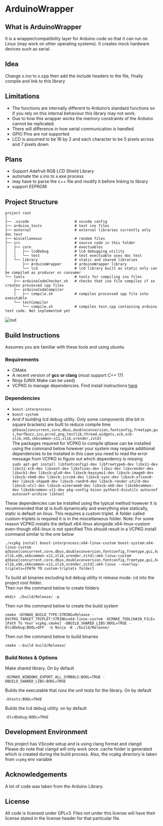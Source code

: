 # ArduinoWrapper

## What is ArduinoWrapper

It is a wrapper/compatibility layer for Arduino code so that it can run on Linux (may work on other operating systems). 
It creates mock hardware devices such as serial.

## Idea
Change x.ino to x.cpp then add the include headers to the file, finally compile and link to this library

## Limitations
- The functions are internally different to Arduino’s standard functions so if you rely on this internal behaviour this library may not work.
- Due to how this wrapper works the memory constraints of the Arduino cannot be replicated.  
- There will difference in how serial communication is handled.
- GPIO Pins are not supported
- LCD is assumed to be 16 by 2 and each character to be 5 pixels across and 7 pixels down

## Plans
- Support Adafruit RGB LCD Shield Library
- automate the x.ino to x.exe process
- may have to parse the c++ file and modify it before linking to library
- support EEPROM

## Project Structure
```
project root
│
├── .vscode                     # vscode config
├── arduino_tests               # test ino files
├── external                    # external libraries currently only doc test
├── miscellaneous               # random files
├── src                         # source code in this folder
│   ├── core                    # exectuables
│   │   ├── lcdDebug            # lcd debugging utility
│   │   └── test                # test exectuable uses doc test
│   └── library                 # static and shared libraries
│       ├── ArduinoWrapper      # arduinoWrapper library
│       └── lcd                 # lcd library built as static only can be compiled as producer or consumer
└── tools                       # tools for compiling ino files
    ├── arduinoCodeChecker.sh   # checks that ino file compiles if so creates processed cpp files
    ├── arduinoCodeCompiler     
    │   ├── compile.sh          # compiles processed cpp file into executable
    └── testCompiler
        └── compile.sh          # compiles test.cpp containing arduino test code. Not inplemented yet
```


![out](https://user-images.githubusercontent.com/70172420/211109720-8fd536ac-2374-43c2-b76a-2d90e38d567c.svg)



## Build Instructions
Assumes you are familiar with these tools and using ubuntu
### Requirements
- CMake
- A recent version of **gcc or clang** (must support C++ 17)
- Ninja (UNIX Make can be used)
- VCPKG to manage dependencies. Find install instructions [here](https://github.com/microsoft/vcpkg)

###  Dependencies
 - `boost-interprocess`
 - `boost-system`  
 - And if building lcd debug utility. Only some components (the bit in square brackets) are built to reduce compile time
  `qtbase[concurrent,core,dbus,doubleconversion,fontconfig,freetype,gui,harfbuzz,icu,pcre2,png,testlib,thread,widgets,xcb,xcb-xlib,xkb,xkbcommon-x11,xlib,xrender,zstd]`   
  The packages required for VCPKG to compile qtbase can be installed using the command below however your system may require 
  additional dependencies to be installed in this case you need to read the error message from VCPKG to figure out which dependency is missing  
 `sudo apt-get install libfontconfig1-dev libfreetype6-dev libx11-dev libx11-xcb-dev libxext-dev libxfixes-dev libxi-dev libxrender-dev libxcb1-dev libxcb-glx0-dev libxcb-keysyms1-dev libxcb-image0-dev libxcb-shm0-dev libxcb-icccm4-dev libxcb-sync-dev libxcb-xfixes0-dev libxcb-shape0-dev libxcb-randr0-dev libxcb-render-util0-dev libxcb-util-dev libxcb-xinerama0-dev libxcb-xkb-dev libxkbcommon-dev libxkbcommon-x11-dev pkg-config bison python3-disutils autoconf autoconf-archive libtool `

These dependencies can be installed using the typical method however it is recommended that qt is built dynamically and everything else statically, static is default on linux. 
This requires a custom triplet. A folder called custom-triplets is required it is in the miscellaneous folder. 
Note: For some reason VCPKG installs the default x64-linux alongside x64-linux-custom even-though x64-linux is not specified
This should result in a VCPKG install command similar to the one below

```
./vcpkg install boost-interprocess:x64-linux-custom boost-system:x64-linux-custom qtbase[concurrent,core,dbus,doubleconversion,fontconfig,freetype,gui,harfbuzz,icu,pcre2,png,testlib,thread,widgets,xcb,xcb-xlib,xkb,xkbcommon-x11,xlib,xrender,zstd]:x64-linux-custom qtbase[concurrent,core,dbus,doubleconversion,fontconfig,freetype,gui,harfbuzz,icu,pcre2,png,testlib,thread,widgets,xcb,xcb-xlib,xkb,xkbcommon-x11,xlib,xrender,zstd]:x64-linux --overlay-triplets=[PATH TO custom-triplets folder]
```

To build all binaries excluding lcd debug utility in release mode. cd into the project root folder.  
Then run the command below  to create folders
```
mkdir ./build/Release/ -p
```
Then run the command below to create the build system
```
cmake -DCMAKE_BUILD_TYPE:STRING=Release -DVCPKG_TARGET_TRIPLET:STRING=x64-linux-custom -DCMAKE_TOOLCHAIN_FILE=[Path To Your vcpkg.cmake] -DBUILD_SHARED_LIBS:BOOL=TRUE -DlcdDebug:BOOL=OFF  -G Ninja -B ./build/Release/
```  
Then run the command below to build binaries
```
cmake --build build/Release/
```

### Build Notes & Options
Make shared library. On by default
```
-DCMAKE_WINDOWS_EXPORT_ALL_SYMBOLS:BOOL=TRUE -DBUILD_SHARED_LIBS:BOOL=TRUE
```
Builds the executable that runs the unit tests for the library. On by default
```
-Dtests:BOOL=TRUE
```
Builds the lcd debug utility. on by default
```
-DlcdDebug:BOOL=TRUE
```

## Development Environment
This project has VScode setup and is using clang format and clangd  
Please do note that clangd will only work once .cache folder is generated which is created during the build process. Also, the vcpkg directory is taken from ```vcpkg``` env variable

## Acknowledgements
A lot of code was taken from the Arduino Library.

## License
All code is licensed under GPLv3. Files not under this license will have their license stated in the license header for that particular file.

